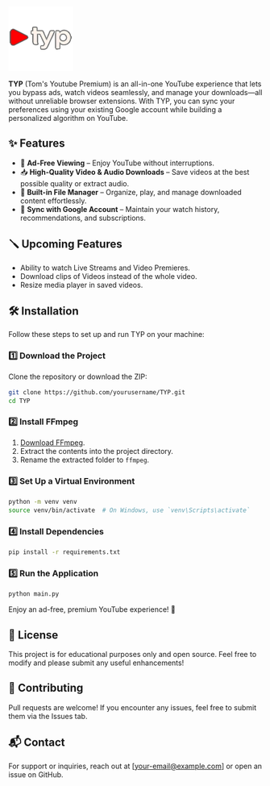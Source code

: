 ![TYP Logo](images/logo.png)

**TYP** (Tom's Youtube Premium) is an all-in-one YouTube experience that lets you bypass ads, watch videos seamlessly, and manage your downloads—all without unreliable browser extensions. With TYP, you can sync your preferences using your existing Google account while building a personalized algorithm on YouTube.

## ✨ Features
- 🚫 **Ad-Free Viewing** – Enjoy YouTube without interruptions.
- 📥 **High-Quality Video & Audio Downloads** – Save videos at the best possible quality or extract audio.
- 📁 **Built-in File Manager** – Organize, play, and manage downloaded content effortlessly.
- 🔄 **Sync with Google Account** – Maintain your watch history, recommendations, and subscriptions.

## 🪛 Upcoming Features
- Ability to watch Live Streams and Video Premieres.
- Download clips of Videos instead of the whole video.
- Resize media player in saved videos. 

## 🛠 Installation
Follow these steps to set up and run TYP on your machine:

### 1️⃣ Download the Project
Clone the repository or download the ZIP:

```sh
git clone https://github.com/yourusername/TYP.git
cd TYP
```

### 2️⃣ Install FFmpeg
1. [Download FFmpeg](https://ffmpeg.org/download.html).
2. Extract the contents into the project directory.
3. Rename the extracted folder to `ffmpeg`.

### 3️⃣ Set Up a Virtual Environment
```sh
python -m venv venv
source venv/bin/activate  # On Windows, use `venv\Scripts\activate`
```

### 4️⃣ Install Dependencies
```sh
pip install -r requirements.txt
```

### 5️⃣ Run the Application
```sh
python main.py
```

Enjoy an ad-free, premium YouTube experience! 🚀

## 📜 License
This project is for educational purposes only and open source. Feel free to modify and please submit any useful enhancements!

## 🤝 Contributing
Pull requests are welcome! If you encounter any issues, feel free to submit them via the Issues tab.

## 📬 Contact
For support or inquiries, reach out at [your-email@example.com] or open an issue on GitHub.
